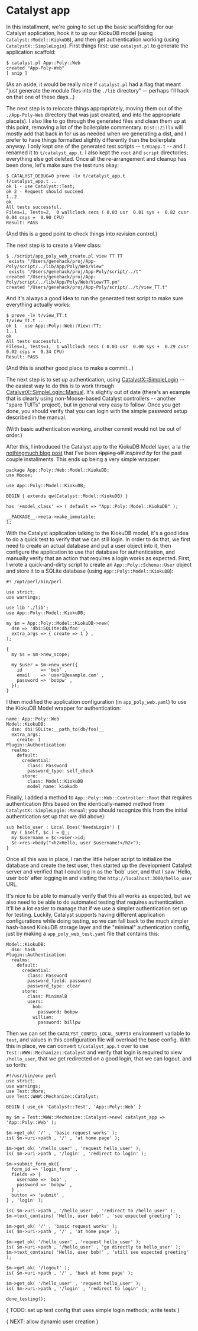 # Catalyst app

In this installment, we're going to set up the basic scaffolding for our Catalyst application, hook it to up our KiokuDB model (using `Catalyst::Model::KiokuDB`), and then get authentication working (using `CatalystX::SimpleLogin`). First things first: use `catalyst.pl` to generate the application scaffold: 

    $ catalyst.pl App::Poly::Web
    created "App-Poly-Web"
    [ snip ]

(As an aside, it would be really nice if `catalyst.pl` had a flag that meant "just generate the module files into the `./lib` directory" -- perhaps I'll hack on that one of these days...)

The next step is to relocate things appropriately, moving them out of the `./App-Poly-Web` directory that was just created, and into the appropriate place(s). I also like to go through the generated files and clean them up at this point, removing a lot of the boilerplate commentary. `Dist::Zilla` will mostly add that back in for us as needed when we generating a dist, and I prefer to have things formatted slightly differently than the boilerplate anyway. I only kept one of the generated test scripts -- `t/01app.t` -- and I renamed it to `t/catalyst_app.t`. I also kept the `root` and `script` directories; everything else got deleted. Once all the re-arrangement and cleanup has been done, let's make sure the test runs okay:

    $ CATALYST_DEBUG=0 prove -lv t/catalyst_app.t 
    t/catalyst_app.t .. 
    ok 1 - use Catalyst::Test;
    ok 2 - Request should succeed
    1..2
    ok
    All tests successful.
    Files=1, Tests=2,  0 wallclock secs ( 0.03 usr  0.01 sys +  0.82 cusr  0.04 csys =  0.90 CPU)
    Result: PASS

(And this is a good point to check things into revision control.)

The next step is to create a View class: 

    $ ./script/app_poly_web_create.pl view TT TT
     exists "/Users/genehack/proj/App-Poly/script/../lib/App/Poly/Web/View"
     exists "/Users/genehack/proj/App-Poly/script/../t"
    created "/Users/genehack/proj/App-Poly/script/../lib/App/Poly/Web/View/TT.pm"
    created "/Users/genehack/proj/App-Poly/script/../t/view_TT.t"

And it's always a good idea to run the generated test script to make sure everything actually works: 

    $ prove -lv t/view_TT.t 
    t/view_TT.t .. 
    ok 1 - use App::Poly::Web::View::TT;
    1..1
    ok
    All tests successful.
    Files=1, Tests=1,  1 wallclock secs ( 0.03 usr  0.00 sys +  0.29 cusr  0.02 csys =  0.34 CPU)
    Result: PASS

(And this is another good place to make a commit...) 

The next step is to set up authentication, using [CatalystX::SimpleLogin][simplelogin] -- the easiest way to do this is to work through [CatalystX::SimpleLogin::Manual][simplelogin-manual]. It's slightly out of date (there's an example that is clearly using non-Moose-based Catalyst controllers -- another "spare TUITs" project), but in general very easy to follow. Once you get done, you should verify that you can login with the simple password setup described in the manual. 

(With basic authentication working, another commit would not be out of order.)

After this, I introduced the Catalyst app to the KiokuDB Model layer, a la the [nothingmuch blog post][nothingmuch-blog] that I've been <strike>ripping off</strike> _inspired by_ for the past couple installments. This ends up being a very simple wrapper:

    package App::Poly::Web::Model::KiokuDB;
    use Moose;
    
    use App::Poly::Model::KiokuDB;
    
    BEGIN { extends qw(Catalyst::Model::KiokuDB) }
    
    has '+model_class' => ( default => "App::Poly::Model::KiokuDB" );
    
    __PACKAGE__->meta->make_immutable;
    1;

With the Catalyst application talking to the KiokuDB model, it's a good idea to do a quick test to verify that we can still login. In order to do that, we first need to create an actual database and put a user object into it, then configure the application to use that database for authentication, and manually verify that an action that requires a login works as expected. First, I wrote a quick-and-dirty script to create an `App::Poly::Schema::User` object and store it to a SQLite database (using `App::Poly::Model::KiokuDB`): 

    #! /opt/perl/bin/perl
    
    use strict;
    use warnings;
    
    use lib './lib';
    use App::Poly::Model::KiokuDB;
    
    my $m = App::Poly::Model::KiokuDB->new(
      dsn => 'dbi:SQLite:db/foo' ,
      extra_args => { create => 1 } ,
    );
    
    {
      my $s = $m->new_scope;
    
      my $user = $m->new_user({
        id       => 'bob' ,
        email    => 'user1@example.com' ,
        password => 'bobpw' ,
      });
    }

I then modified the application configuration (in `app_poly_web.yaml`) to use the KiokuDB Model wrapper for authentication:

    name: App::Poly::Web
    Model::KiokuDB:
      dsn: dbi:SQLite:__path_to(db/foo)__
      extra_args:
        create: 1
    Plugin::Authentication:
      realms:
        default:
          credential:
            class: Password
            password_type: self_check
          store:
            class: Model::KiokuDB
            model_name: kiokudb

Finally, I added a method to `App::Poly::Web::Controller::Root` that requires authentication (this based on the identically-named method from `CatalystX::SimpleLogin::Manual`; you should recognize this from the initial authentication set up that we did above):

    sub hello_user : Local Does('NeedsLogin') {
      my ( $self, $c ) = @_;
      my $username = $c->user->id;
      $c->res->body("<h2>Hello, user $username!</h2>");
    }

Once all this was in place, I ran the little helper script to initialize the database and create the test user, then started up the development Catalyst server and verified that I could log in as the 'bob' user, and that I saw 'Hello, user bob' after logging in and visiting the `http://localhost:3000/hello_user` URL. 

It's nice to be able to manually verify that this all works as expected, but we also need to be able to do automated testing that requires authentication. It'll be a lot easier to manage that if we use a simpler authentication set up for testing. Luckily, Catalyst supports having different application configurations while doing testing, so we can fall back to the much simpler hash-based KiokuDB storage layer and the "minimal" authentication config, just by making a `app_poly_web_test.yaml` file that contains this:

    Model::KiokuDB:
      dsn: hash
    Plugin::Authentication:
      realms:
        default:
          credential:
            class: Password
            password_field: password
            password_type: clear
          store:
            class: MinimalB
            users:
              bob:
                password: bobpw
              william:
                password: billpw


Then we can set the `CATALYST_CONFIG_LOCAL_SUFFIX` environment variable to `test`, and values in this configuration file will overload the base config. With this in place, we can convert `t/catalyst_app.t` over to use `Test::WWW::Mechanize::Catalyst` and verify that login is required to view `/hello_user`, that we get redirected on a good login, that we can logout, and so forth:

    #!/usr/bin/env perl
    use strict;
    use warnings;
    use Test::More;
    use Test::WWW::Mechanize::Catalyst;
    
    BEGIN { use_ok 'Catalyst::Test', 'App::Poly::Web' }
    
    my $m = Test::WWW::Mechanize::Catalyst->new( catalyst_app => 'App::Poly::Web' );
    
    $m->get_ok( '/' , 'basic request works' );
    is( $m->uri->path , '/' , 'at home page' );
    
    $m->get_ok( '/hello_user' , 'request hello_user' );
    is( $m->uri->path , '/login' , 'redirect to login' );
    
    $m->submit_form_ok({
      form_id => 'login_form' ,
      fields => {
        username => 'bob' ,
        password => 'bobpw' ,
      } ,
      button => 'submit' ,
    } , 'login' );
    
    is( $m->uri->path , '/hello_user' , 'redirect to /hello_user' );
    $m->text_contains( 'Hello, user bob!' , 'see expected greeting' );
    
    $m->get_ok( '/' , 'basic request works' );
    is( $m->uri->path , '/' , 'at home page' );
    
    $m->get_ok( '/hello_user' , 'request hello_user' );
    is( $m->uri->path , '/hello_user' , 'go directly to hello_user' );
    $m->text_contains( 'Hello, user bob!' , 'still see expected greeting' );
    
    $m->get_ok( '/logout' );
    is( $m->uri->path , '/' , 'back at home page' );
    
    $m->get_ok( '/hello_user' , 'request hello_user' );
    is( $m->uri->path , '/login' , 'redirect to login' );
    
    done_testing();


{ TODO: set up test config that uses simple login methods; write tests }

{ NEXT: allow dynamic user creation }


[nothingmuch-blog]: http://blog.woobling.org/2009/05/using-kiokudb-in-catalyst-applications.html
[simplelogin]: http://search.cpan.org/dist/CatalystX-SimpleLogin/
[simplelogin-manual]: http://search.cpan.org/dist/CatalystX-SimpleLogin/lib/CatalystX/SimpleLogin/Manual.pod

